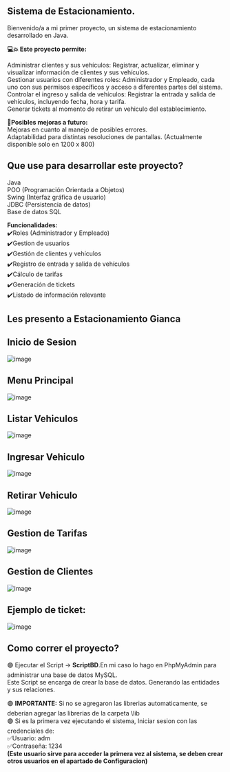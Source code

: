 ## Sistema de Estacionamiento.

Bienvenido/a a mi primer proyecto, un sistema de estacionamiento desarrollado en Java.

**💻💥 Este proyecto permite:** 
  
Administrar clientes y sus vehículos: Registrar, actualizar, eliminar y visualizar información de clientes y sus vehículos.  
Gestionar usuarios con diferentes roles: Administrador y Empleado, cada uno con sus permisos específicos y acceso a diferentes partes del sistema.  
Controlar el ingreso y salida de vehículos: Registrar la entrada y salida de vehículos, incluyendo fecha, hora y tarifa.   
Generar tickets al momento de retirar un vehiculo del establecimiento. 

**🔨Posibles mejoras a futuro:**  
Mejoras en cuanto al manejo de posibles errores.  
Adaptabilidad para distintas resoluciones de pantallas. (Actualmente disponible solo en 1200 x 800)  

## Que use para desarrollar este proyecto? 

Java  
POO (Programación Orientada a Objetos)  
Swing (Interfaz gráfica de usuario)  
JDBC (Persistencia de datos)  
Base de datos SQL  


**Funcionalidades:**  
✔️Roles (Administrador y Empleado)  
✔️Gestion de usuarios   
✔️Gestión de clientes y vehículos  
✔️Registro de entrada y salida de vehículos  
✔️Cálculo de tarifas  
✔️Generación de tickets  
✔️Listado de información relevante  

## Les presento a Estacionamiento Gianca
## Inicio de Sesion   
![image](https://github.com/user-attachments/assets/e7f653a3-f3aa-4cb0-a9ac-635771798c85)
## Menu Principal  
![image](https://github.com/user-attachments/assets/c756de4b-068f-4446-a22e-3e0cf5c9fc19)
## Listar Vehiculos
![image](https://github.com/user-attachments/assets/2ed16a85-f344-4e8a-bd95-050b0fa47f3a)
## Ingresar Vehiculo
![image](https://github.com/user-attachments/assets/d1378a25-cc55-4aab-9f98-d102360bb908)
## Retirar Vehiculo
![image](https://github.com/user-attachments/assets/8aa0e52a-4aea-42e2-a659-101408a3baa3)
## Gestion de Tarifas
![image](https://github.com/user-attachments/assets/a3089808-a736-4a94-9b88-b9dfded12d47)
## Gestion de Clientes
![image](https://github.com/user-attachments/assets/aa00c300-528d-444f-ba90-bcc92d5194e3)
## Ejemplo de ticket: 
![image](https://github.com/user-attachments/assets/fd36a838-b3ff-4222-8169-8df483384a31)


   
## Como correr el proyecto? 
🟣 Ejecutar el Script -> **ScriptBD**.En mi caso lo hago en PhpMyAdmin para administrar una base de datos MySQL.  
Este Script se encarga de crear la base de datos. Generando las entidades y sus relaciones. 

🟣 **IMPORTANTE:** Si no se agregaron las librerias automaticamente, se deberian agregar las librerias de la carpeta \lib  
🟣 Si es la primera vez ejecutando el sistema, Iniciar sesion con las credenciales de:  
    ✅Usuario: adm  
    ✅Contraseña: 1234  
**(Este usuario sirve para acceder la primera vez al sistema, se deben crear otros usuarios en el apartado de Configuracion)**



